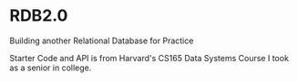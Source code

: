 # RDB2.0
Building another Relational Database for Practice

Starter Code and API is from Harvard's CS165 Data Systems Course I took as a senior in college.
